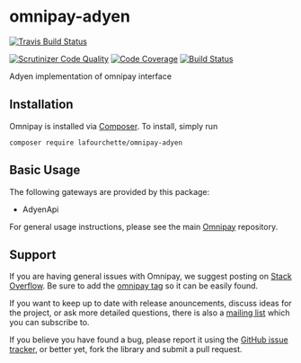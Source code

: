 # omnipay-adyen
[![Travis Build Status](https://travis-ci.org/lafourchette/omnipay-adyen.svg)](https://travis-ci.org/lafourchette/omnipay-adyen)

[![Scrutinizer Code Quality](https://scrutinizer-ci.com/g/lafourchette/omnipay-adyen/badges/quality-score.png?b=master&s=45c5356bcbdefd71fcbfc59668842240563e3747)](https://scrutinizer-ci.com/g/lafourchette/omnipay-adyen/?branch=master) [![Code Coverage](https://scrutinizer-ci.com/g/lafourchette/omnipay-adyen/badges/coverage.png?b=master&s=1ba9f4bd0ac1b281729cb3ea2c903890ab49f004)](https://scrutinizer-ci.com/g/lafourchette/omnipay-adyen/?branch=master) [![Build Status](https://scrutinizer-ci.com/g/lafourchette/omnipay-adyen/badges/build.png?b=master&s=12b6857041510063fbae1c94e401a3c4bcc5c794)](https://scrutinizer-ci.com/g/lafourchette/omnipay-adyen/build-status/master)

Adyen implementation of omnipay interface

## Installation

Omnipay is installed via [Composer](http://getcomposer.org/). To install, simply run

```
composer require lafourchette/omnipay-adyen
```

## Basic Usage

The following gateways are provided by this package:

* AdyenApi

For general usage instructions, please see the main [Omnipay](https://github.com/omnipay/omnipay)
repository.

## Support

If you are having general issues with Omnipay, we suggest posting on
[Stack Overflow](http://stackoverflow.com/). Be sure to add the
[omnipay tag](http://stackoverflow.com/questions/tagged/omnipay) so it can be easily found.

If you want to keep up to date with release anouncements, discuss ideas for the project,
or ask more detailed questions, there is also a [mailing list](https://groups.google.com/forum/#!forum/omnipay) which
you can subscribe to.

If you believe you have found a bug, please report it using the [GitHub issue tracker](https://github.com/lafourchette/omnipay-adyen/issues),
or better yet, fork the library and submit a pull request.
